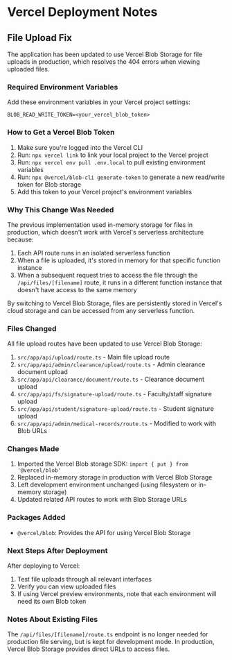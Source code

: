 # Vercel Deployment Notes

## File Upload Fix

The application has been updated to use Vercel Blob Storage for file uploads in production, which resolves the 404 errors when viewing uploaded files.

### Required Environment Variables

Add these environment variables in your Vercel project settings:

```
BLOB_READ_WRITE_TOKEN=<your_vercel_blob_token>
```

### How to Get a Vercel Blob Token

1. Make sure you're logged into the Vercel CLI
2. Run: `npx vercel link` to link your local project to the Vercel project
3. Run: `npx vercel env pull .env.local` to pull existing environment variables
4. Run: `npx @vercel/blob-cli generate-token` to generate a new read/write token for Blob storage
5. Add this token to your Vercel project's environment variables

### Why This Change Was Needed

The previous implementation used in-memory storage for files in production, which doesn't work with Vercel's serverless architecture because:

1. Each API route runs in an isolated serverless function
2. When a file is uploaded, it's stored in memory for that specific function instance
3. When a subsequent request tries to access the file through the `/api/files/[filename]` route, it runs in a different function instance that doesn't have access to the same memory

By switching to Vercel Blob Storage, files are persistently stored in Vercel's cloud storage and can be accessed from any serverless function.

### Files Changed

All file upload routes have been updated to use Vercel Blob Storage:

1. `src/app/api/upload/route.ts` - Main file upload route
2. `src/app/api/admin/clearance/upload/route.ts` - Admin clearance document upload
3. `src/app/api/clearance/document/route.ts` - Clearance document upload
4. `src/app/api/fs/signature-upload/route.ts` - Faculty/staff signature upload
5. `src/app/api/student/signature-upload/route.ts` - Student signature upload
6. `src/app/api/admin/medical-records/route.ts` - Modified to work with Blob URLs

### Changes Made

1. Imported the Vercel Blob storage SDK: `import { put } from '@vercel/blob'`
2. Replaced in-memory storage in production with Vercel Blob Storage
3. Left development environment unchanged (using filesystem or in-memory storage)
4. Updated related API routes to work with Blob Storage URLs

### Packages Added

- `@vercel/blob`: Provides the API for using Vercel Blob Storage

### Next Steps After Deployment

After deploying to Vercel:

1. Test file uploads through all relevant interfaces
2. Verify you can view uploaded files
3. If using Vercel preview environments, note that each environment will need its own Blob token

### Notes About Existing Files

The `/api/files/[filename]/route.ts` endpoint is no longer needed for production file serving, but is kept for development mode. In production, Vercel Blob Storage provides direct URLs to access files. 